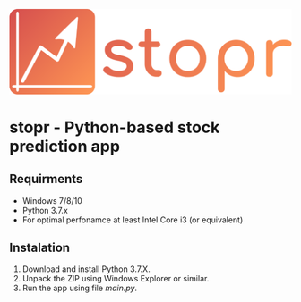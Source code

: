 ![stopr](https://github.com/Jason505/stopr/blob/master/logo.png)

# stopr - Python-based stock prediction app #
## Requirments ##
* Windows 7/8/10
* Python 3.7.x
* For optimal perfonamce at least Intel Core i3 (or equivalent)

## Instalation ##
1. Download and install Python 3.7.X.
2. Unpack the ZIP using Windows Explorer or similar.
3. Run the app using file *main.py*.
